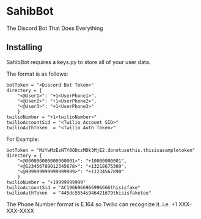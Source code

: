 # SahibBot
The Discord Bot That Does Everything

## Installing

SahibBot requires a keys.py to store all of your user data.

The format is as follows:

```
botToken = "<Discord Bot Token>"
directory = {
    "<@User1>": "+1<UserPhone1>", 
    "<@User2>": "+1<UserPhone2>", 
    "<@User3>": "+1<UserPhone3>"
    }
twilioNumber = "+1<twilioNumber>"
twilioAccountSid = "<Twilio Account SID>"
twilioAuthToken  = "<Twilio Auth Token>"
```

For Example:

```
botToken = "MzYwMzEzNTY0ODczMDk3MjE2.donotusethis.thisisasampletoken"
directory = {
    "<@000000000000000001>": "+10000000001", 
    "<@123456789012345678>": "+13218675309", 
    "<@999999999999999999>": "+11234567890"
    }
twilioNumber = "+19999999999"
twilioAccountSid = "AC1966966966996666thisisfake"
twilioAuthToken  = "445dc5554s946421679thisisfaketoo"
```

The Phone Number format is E.164 so Twilio can recognize it. i.e. +1 XXX-XXX-XXXX